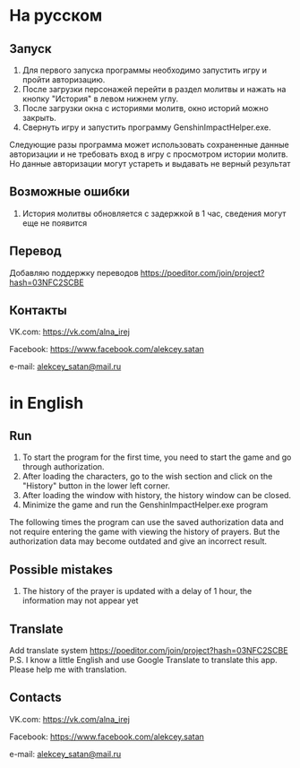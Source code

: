 На русском
===
Запуск
---
1. Для первого запуска программы необходимо запустить игру и пройти авторизацию.
2. После загрузки персонажей перейти в раздел молитвы и нажать на кнопку "История" в левом нижнем углу.
3. После загрузки окна с историями молитв, окно историй можно закрыть.
4. Свернуть игру и запустить программу GenshinImpactHelper.exe.

Следующие разы программа может использовать сохраненные данные авторизации и не требовать вход в игру с просмотром истории молитв. Но данные авторизации могут устареть и выдавать не верный результат

Возможные ошибки
---
1. История молитвы обновляется с задержкой в 1 час, сведения могут еще не появится

Перевод
---
Добавляю поддержку переводов https://poeditor.com/join/project?hash=03NFC2SCBE

Контакты
---
VK.com: https://vk.com/alna_irej

Facebook: https://www.facebook.com/alekcey.satan

e-mail: alekcey_satan@mail.ru

in English
===
Run
---
1. To start the program for the first time, you need to start the game and go through authorization.
2. After loading the characters, go to the wish section and click on the "History" button in the lower left corner.
3. After loading the window with history, the history window can be closed.
4. Minimize the game and run the GenshinImpactHelper.exe program

The following times the program can use the saved authorization data and not require entering the game with viewing the history of prayers. But the authorization data may become outdated and give an incorrect result.

Possible mistakes
---
1. The history of the prayer is updated with a delay of 1 hour, the information may not appear yet

Translate
---
Add translate system https://poeditor.com/join/project?hash=03NFC2SCBE
P.S. I know a little English and use Google Translate to translate this app. Please help me with translation.

Contacts
---
VK.com: https://vk.com/alna_irej

Facebook: https://www.facebook.com/alekcey.satan

e-mail: alekcey_satan@mail.ru

